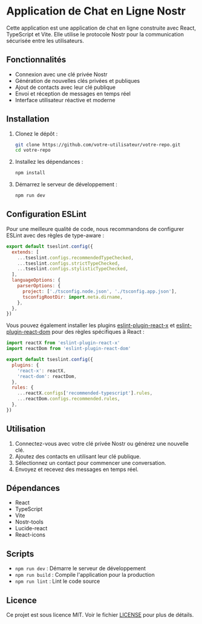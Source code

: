 # Application de Chat en Ligne Nostr

Cette application est une application de chat en ligne construite avec React, TypeScript et Vite. Elle utilise le protocole Nostr pour la communication sécurisée entre les utilisateurs.

## Fonctionnalités

- Connexion avec une clé privée Nostr
- Génération de nouvelles clés privées et publiques
- Ajout de contacts avec leur clé publique
- Envoi et réception de messages en temps réel
- Interface utilisateur réactive et moderne

## Installation

1. Clonez le dépôt :
   ```sh
   git clone https://github.com/votre-utilisateur/votre-repo.git
   cd votre-repo
   ```

2. Installez les dépendances :
   ```sh
   npm install
   ```

3. Démarrez le serveur de développement :
   ```sh
   npm run dev
   ```

## Configuration ESLint

Pour une meilleure qualité de code, nous recommandons de configurer ESLint avec des règles de type-aware :

```js
export default tseslint.config({
  extends: [
    ...tseslint.configs.recommendedTypeChecked,
    ...tseslint.configs.strictTypeChecked,
    ...tseslint.configs.stylisticTypeChecked,
  ],
  languageOptions: {
    parserOptions: {
      project: ['./tsconfig.node.json', './tsconfig.app.json'],
      tsconfigRootDir: import.meta.dirname,
    },
  },
})
```

Vous pouvez également installer les plugins [eslint-plugin-react-x](https://github.com/Rel1cx/eslint-react/tree/main/packages/plugins/eslint-plugin-react-x) et [eslint-plugin-react-dom](https://github.com/Rel1cx/eslint-react/tree/main/packages/plugins/eslint-plugin-react-dom) pour des règles spécifiques à React :

```js
import reactX from 'eslint-plugin-react-x'
import reactDom from 'eslint-plugin-react-dom'

export default tseslint.config({
  plugins: {
    'react-x': reactX,
    'react-dom': reactDom,
  },
  rules: {
    ...reactX.configs['recommended-typescript'].rules,
    ...reactDom.configs.recommended.rules,
  },
})
```

## Utilisation

1. Connectez-vous avec votre clé privée Nostr ou générez une nouvelle clé.
2. Ajoutez des contacts en utilisant leur clé publique.
3. Sélectionnez un contact pour commencer une conversation.
4. Envoyez et recevez des messages en temps réel.

## Dépendances

- React
- TypeScript
- Vite
- Nostr-tools
- Lucide-react
- React-icons

## Scripts

- `npm run dev` : Démarre le serveur de développement
- `npm run build` : Compile l'application pour la production
- `npm run lint` : Lint le code source

## Licence

Ce projet est sous licence MIT. Voir le fichier [LICENSE](LICENSE) pour plus de détails.
